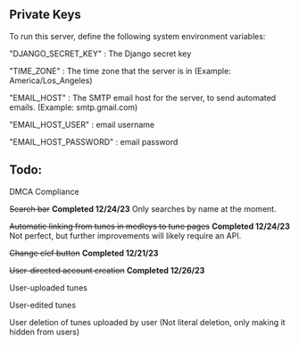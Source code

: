 ## Private Keys

To run this server, define the following system environment variables:

"DJANGO_SECRET_KEY" : The Django secret key

"TIME_ZONE" : The time zone that the server is in (Example: America/Los_Angeles)

"EMAIL_HOST" : The SMTP email host for the server, to send automated emails. (Example: smtp.gmail.com)

"EMAIL_HOST_USER" : email username

"EMAIL_HOST_PASSWORD" : email password

## Todo:


DMCA Compliance

~~Search bar~~ **Completed 12/24/23** Only searches by name at the moment.

~~Automatic linking from tunes in medleys to tune pages~~ **Completed 12/24/23** Not perfect, but further improvements will likely require an API.

~~Change clef button~~ **Completed 12/21/23**

~~User-directed account creation~~ **Completed 12/26/23**

User-uploaded tunes

User-edited tunes

User deletion of tunes uploaded by user (Not literal deletion, only making it hidden from users)
